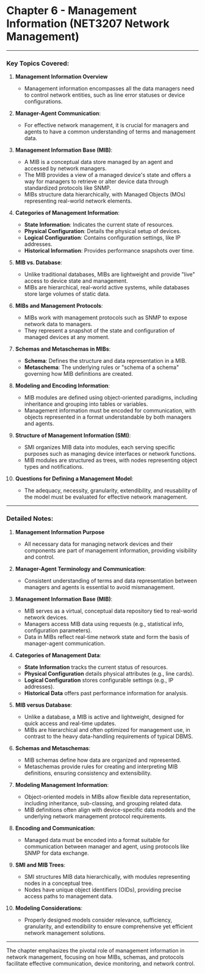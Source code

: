 # Chapter 6 - Management Information (NET3207 Network Management)

---

### Key Topics Covered:
1. **Management Information Overview**  
   - Management information encompasses all the data managers need to control network entities, such as line error statuses or device configurations.

2. **Manager-Agent Communication**:
   - For effective network management, it is crucial for managers and agents to have a common understanding of terms and management data.

3. **Management Information Base (MIB)**:
   - A MIB is a conceptual data store managed by an agent and accessed by network managers.
   - The MIB provides a view of a managed device's state and offers a way for managers to retrieve or alter device data through standardized protocols like SNMP.
   - MIBs structure data hierarchically, with Managed Objects (MOs) representing real-world network elements.

4. **Categories of Management Information**:
   - **State Information**: Indicates the current state of resources.
   - **Physical Configuration**: Details the physical setup of devices.
   - **Logical Configuration**: Contains configuration settings, like IP addresses.
   - **Historical Information**: Provides performance snapshots over time.

5. **MIB vs. Database**:
   - Unlike traditional databases, MIBs are lightweight and provide "live" access to device state and management.
   - MIBs are hierarchical, real-world active systems, while databases store large volumes of static data.

6. **MIBs and Management Protocols**:
   - MIBs work with management protocols such as SNMP to expose network data to managers.
   - They represent a snapshot of the state and configuration of managed devices at any moment.

7. **Schemas and Metaschemas in MIBs**:
   - **Schema**: Defines the structure and data representation in a MIB.
   - **Metaschema**: The underlying rules or "schema of a schema" governing how MIB definitions are created.

8. **Modeling and Encoding Information**:
   - MIB modules are defined using object-oriented paradigms, including inheritance and grouping into tables or variables.
   - Management information must be encoded for communication, with objects represented in a format understandable by both managers and agents.

9. **Structure of Management Information (SMI)**:
   - SMI organizes MIB data into modules, each serving specific purposes such as managing device interfaces or network functions.
   - MIB modules are structured as trees, with nodes representing object types and notifications.

10. **Questions for Defining a Management Model**:
    - The adequacy, necessity, granularity, extendibility, and reusability of the model must be evaluated for effective network management.

---

### Detailed Notes:

1. **Management Information Purpose**  
   - All necessary data for managing network devices and their components are part of management information, providing visibility and control.

2. **Manager-Agent Terminology and Communication**:
   - Consistent understanding of terms and data representation between managers and agents is essential to avoid mismanagement.

3. **Management Information Base (MIB)**:
   - MIB serves as a virtual, conceptual data repository tied to real-world network devices.
   - Managers access MIB data using requests (e.g., statistical info, configuration parameters).
   - Data in MIBs reflect real-time network state and form the basis of manager-agent communication.

4. **Categories of Management Data**:
   - **State Information** tracks the current status of resources.
   - **Physical Configuration** details physical attributes (e.g., line cards).
   - **Logical Configuration** stores configurable settings (e.g., IP addresses).
   - **Historical Data** offers past performance information for analysis.

5. **MIB versus Database**:
   - Unlike a database, a MIB is active and lightweight, designed for quick access and real-time updates.
   - MIBs are hierarchical and often optimized for management use, in contrast to the heavy data-handling requirements of typical DBMS.

6. **Schemas and Metaschemas**:
   - MIB schemas define how data are organized and represented.
   - Metaschemas provide rules for creating and interpreting MIB definitions, ensuring consistency and extensibility.

7. **Modeling Management Information**:
   - Object-oriented models in MIBs allow flexible data representation, including inheritance, sub-classing, and grouping related data.
   - MIB definitions often align with device-specific data models and the underlying network management protocol requirements.

8. **Encoding and Communication**:
   - Managed data must be encoded into a format suitable for communication between manager and agent, using protocols like SNMP for data exchange.

9. **SMI and MIB Trees**:
   - SMI structures MIB data hierarchically, with modules representing nodes in a conceptual tree.
   - Nodes have unique object identifiers (OIDs), providing precise access paths to management data.

10. **Modeling Considerations**:
    - Properly designed models consider relevance, sufficiency, granularity, and extendibility to ensure comprehensive yet efficient network management solutions.

---

The chapter emphasizes the pivotal role of management information in network management, focusing on how MIBs, schemas, and protocols facilitate effective communication, device monitoring, and network control.
